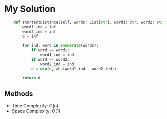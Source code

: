 # My Solution
```Python
    def shortestDistance(self, words: List[str], word1: str, word2: str) -> int:
        word1_ind = inf
        word2_ind = inf
        d = inf
        
        for ind, word in enumerate(words):
            if word == word1:
                word1_ind = ind
            if word == word2:
                word2_ind = ind
            d = min(d, abs(word1_ind - word2_ind))
       
        return d
```

## Methods
- Time Complexity: O(n)
- Space Complexity: O(1)
